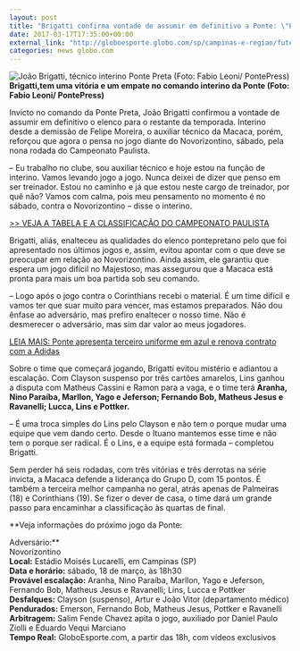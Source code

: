 ```yaml
---
layout: post
title: "Brigatti confirma vontade de assumir em definitivo a Ponte: \"Por quê não?\""
date: 2017-03-17T17:35:00+00:00
external_link: "http://globoesporte.globo.com/sp/campinas-e-regiao/futebol/times/ponte-preta/noticia/2017/03/brigatti-confirma-vontade-de-assumir-em-definitivo-ponte-por-que-nao.html"
categories: news globo.com
---
```

 ![João Brigatti, técnico interino Ponte Preta (Foto: Fabio Leoni/ PontePress)](http://s2.glbimg.com/r91HNVwzyp5xBCtIFW5Qov2LYkc=/137x43:708x613/300x300/s.glbimg.com/es/ge/f/original/2017/03/14/brigatti.16.jpg "João Brigatti, técnico interino Ponte Preta (Foto: Fabio Leoni/ PontePress)")**Brigatti,tem uma vitória e um empate no comando interino da Ponte&nbsp;(Foto: Fabio Leoni/ PontePress)**

Invicto no comando da Ponte Preta, João Brigatti confirmou a vontade de assumir em definitivo o elenco para o restante da temporada. Interino desde a demissão de Felipe Moreira, o auxiliar técnico da Macaca, porém, reforçou que agora o pensa no jogo diante do Novorizontino, sábado, pela nona rodada do Campeonato Paulista.

– Eu trabalho no clube, sou auxiliar técnico e hoje estou na função de interino. Vamos levando jogo a jogo. Nunca deixei de dizer que penso em ser treinador. Estou no caminho e já que estou neste cargo de treinador, por quê não? Vamos com calma, pois meu pensamento no momento é no sábado, contra o Novorizontino – disse o interino.  
  
[\>\> VEJA A TABELA E A CLASSIFICAÇÃO DO CAMPEONATO PAULISTA](http://globoesporte.globo.com/sp/futebol/campeonato-paulista/)

Brigatti, aliás, enalteceu as qualidades do elenco pontepretano pelo que foi apresentado nos últimos jogos e, assim, evitou apontar com o que deve se preocupar em relação ao Novorizontino. Ainda assim, ele garantiu que espera um jogo difícil no Majestoso, mas assegurou que a Macaca está pronta para mais um boa partida sob seu comando.  
  
–&nbsp;Logo após o jogo contra o Corinthians recebi o material. É um time difícil e vamos ter que suar muito para vencer, mas estamos preparados. Não dou ênfase ao adversário, mas prefiro enaltecer o nosso time. Não é desmerecer o adversário, mas sim dar valor ao meus jogadores.  
  
[LEIA MAIS: Ponte apresenta terceiro uniforme em azul e renova contrato com a Adidas](http://globoesporte.globo.com/sp/campinas-e-regiao/futebol/times/ponte-preta/noticia/2017/03/ponte-apresenta-terceira-camisa-com-dois-tons-de-azul-estreia-e-no-sabado.html)

Sobre o time que começará jogando, Brigatti evitou mistério e adiantou a escalação. Com Clayson suspenso por três cartões amarelos, Lins ganhou a disputa com Matheus Cassini e Ramon para a vaga, e o time terá **Aranha, Nino Paraíba, Marllon, Yago e Jeferson; Fernando Bob, Matheus Jesus e Ravanelli; Lucca, Lins e Pottker.**  
  
–&nbsp;É uma troca simples do Lins pelo Clayson e não tem o porque mudar uma equipe que vem dando certo. Desde o Ituano mantemos esse time e não tem o porque ser radical. É o Lins, e a equipe está formada&nbsp;– completou Brigatti.

Sem perder há seis rodadas, com três vitórias e três derrotas na série invicta, a Macaca defende a liderança do Grupo D, com 15 pontos. É também a terceira melhor campanha no geral, atrás apenas de Palmeiras (18) e Corinthians (19). Se fizer o dever de casa, o time dará um grande passo para encaminhar a classificação às quartas de final.&nbsp;

**Veja informações do próximo jogo da Ponte:  
  
Adversário:**  
  Novorizontino  
**Local:** Estádio Moisés Lucarelli, em Campinas (SP)  
**Data e horário:** sábado, 18 de março, às 18h30  
**Provável escalação:** Aranha, Nino Paraíba, Marllon, Yago e Jeferson, Fernando Bob, Matheus Jesus e Ravanelli; Lins, Lucca e Pottker  
**Desfalques:** Clayson (suspenso), Artur e João Vitor (departamento médico)  
**Pendurados:** Emerson, Fernando Bob, Matheus Jesus, Pottker e Ravanelli   
**Arbitragem:** Salim Fende Chavez apita o jogo, auxiliado por Daniel Paulo Ziolli e Eduardo Vequi Marciano   
**Tempo Real:** GloboEsporte.com, a partir das 18h, com vídeos exclusivos

